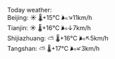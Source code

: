 Today weather:  
Beijing: ☀️ 🌡️+15°C 🌬️↘11km/h  
Tianjin: ☀️ 🌡️+16°C 🌬️↓7km/h  
Shijiazhuang: ⛅️  🌡️+16°C 🌬️↖5km/h  
Tangshan: ⛅️  🌡️+17°C 🌬️↙3km/h  
